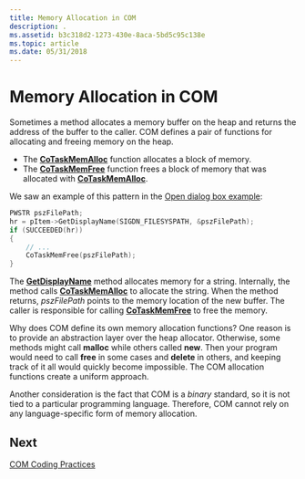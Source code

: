 ```yaml
---
title: Memory Allocation in COM
description: .
ms.assetid: b3c318d2-1273-430e-8aca-5bd5c95c138e
ms.topic: article
ms.date: 05/31/2018
---
```


# Memory Allocation in COM

Sometimes a method allocates a memory buffer on the heap and returns the address of the buffer to the caller. COM defines a pair of functions for allocating and freeing memory on the heap.

-   The [**CoTaskMemAlloc**](https://docs.microsoft.com/windows/desktop/api/combaseapi/nf-combaseapi-cotaskmemalloc) function allocates a block of memory.
-   The [**CoTaskMemFree**](https://docs.microsoft.com/windows/desktop/api/combaseapi/nf-combaseapi-cotaskmemfree) function frees a block of memory that was allocated with [**CoTaskMemAlloc**](https://docs.microsoft.com/windows/desktop/api/combaseapi/nf-combaseapi-cotaskmemalloc).

We saw an example of this pattern in the [Open dialog box example](example--the-open-dialog-box.md):


```C++
PWSTR pszFilePath;
hr = pItem->GetDisplayName(SIGDN_FILESYSPATH, &pszFilePath);
if (SUCCEEDED(hr))
{
    // ...
    CoTaskMemFree(pszFilePath);
}
```



The [**GetDisplayName**](https://docs.microsoft.com/windows/desktop/api/shobjidl_core/nf-shobjidl_core-ishellitem-getdisplayname) method allocates memory for a string. Internally, the method calls [**CoTaskMemAlloc**](https://docs.microsoft.com/windows/desktop/api/combaseapi/nf-combaseapi-cotaskmemalloc) to allocate the string. When the method returns, *pszFilePath* points to the memory location of the new buffer. The caller is responsible for calling [**CoTaskMemFree**](https://docs.microsoft.com/windows/desktop/api/combaseapi/nf-combaseapi-cotaskmemfree) to free the memory.

Why does COM define its own memory allocation functions? One reason is to provide an abstraction layer over the heap allocator. Otherwise, some methods might call **malloc** while others called **new**. Then your program would need to call **free** in some cases and **delete** in others, and keeping track of it all would quickly become impossible. The COM allocation functions create a uniform approach.

Another consideration is the fact that COM is a *binary* standard, so it is not tied to a particular programming language. Therefore, COM cannot rely on any language-specific form of memory allocation.

## Next

[COM Coding Practices](com-coding-practices.md)

 

 




